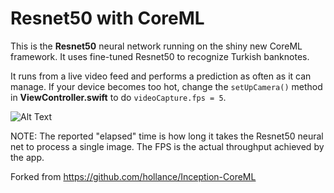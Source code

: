 # Resnet50 with CoreML

This is the **Resnet50** neural network running on the shiny new CoreML framework. It uses fine-tuned Resnet50 to recognize Turkish banknotes.

It runs from a live video feed and performs a prediction as often as it can manage. If your device becomes too hot, change the `setUpCamera()` method in **ViewController.swift** to do `videoCapture.fps = 5`.

![Alt Text](https://github.com/ozgurshn/BanknoteClassifier/blob/master/MLApp.gif)

NOTE: The reported "elapsed" time is how long it takes the Resnet50 neural net to process a single image. The FPS is the actual throughput achieved by the app.

Forked from https://github.com/hollance/Inception-CoreML

